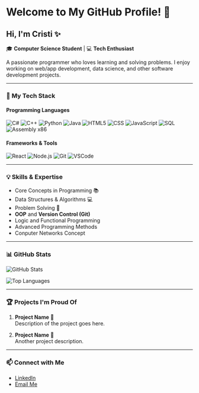 # Welcome to My GitHub Profile! 👋

## Hi, I'm Cristi ✨

🎓 **Computer Science Student** | 💻 **Tech Enthusiast**

A passionate programmer who loves learning and solving problems. I enjoy working on web/app development, data science, and other software development projects.

---

### 🚀 **My Tech Stack**

#### **Programming Languages**  
![C#](https://img.shields.io/badge/C%23-239120?style=flat&logo=c-sharp&logoColor=white)
![C++](https://img.shields.io/badge/C++-00599C?style=flat&logo=c%2B%2B&logoColor=white)
![Python](https://img.shields.io/badge/Python-3776AB?style=flat&logo=python&logoColor=white)
![Java](https://img.shields.io/badge/Java-007396?style=flat&logo=java&logoColor=white)
![HTML5](https://img.shields.io/badge/HTML5-E34F26?style=flat&logo=html5&logoColor=white)
![CSS](https://img.shields.io/badge/CSS-1572B6?style=flat&logo=css3&logoColor=white)
![JavaScript](https://img.shields.io/badge/JavaScript-323330?style=flat&logo=javascript&logoColor=F7DF1E)
![SQL](https://img.shields.io/badge/SQL-4479A1?style=flat&logo=postgresql&logoColor=white)
![Assembly x86](https://img.shields.io/badge/Assembly%20x86-525252?style=flat&logo=assembler&logoColor=white)




#### **Frameworks & Tools**
![React](https://img.shields.io/badge/React-20232A?style=flat&logo=react&logoColor=61DAFB)
![Node.js](https://img.shields.io/badge/Node.js-339933?style=flat&logo=node-dot-js&logoColor=white)
![Git](https://img.shields.io/badge/Git-F05032?style=flat&logo=git&logoColor=white)
![VSCode](https://img.shields.io/badge/VS%20Code-007ACC?style=flat&logo=visual-studio-code&logoColor=white)

---

### 💡 **Skills & Expertise**
- Core Concepts in Programming 📚  
- Data Structures & Algorithms 💻  
- Problem Solving 🚀  
- **OOP** and **Version Control (Git)**
- Logic and Functional Programming
- Advanced Programming Methods
- Conputer Networks Concept
---

### 📊 **GitHub Stats**

![GitHub Stats](https://github-readme-stats.vercel.app/api?username=YourUsername&show_icons=true&theme=dark)

![Top Languages](https://github-readme-stats.vercel.app/api/top-langs/?username=YourUsername&layout=compact&theme=dark)

---

### 🏆 **Projects I'm Proud Of**
1. **Project Name** 🌟  
   Description of the project goes here.  

2. **Project Name** 🚀  
   Another project description.

---

### 📫 **Connect with Me**
- [LinkedIn](https://www.linkedin.com/in/cristian-strugari-130b841a9/)
- [Email Me](mailto:strugaricristian9@gmail.com)

